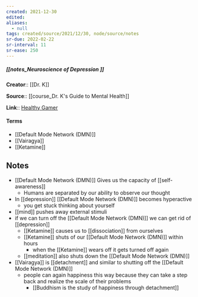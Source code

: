 ```yaml
---
created: 2021-12-30 
edited: 
aliases:
  - null
tags: created/source/2021/12/30, node/source/notes
sr-due: 2022-02-22
sr-interval: 11
sr-ease: 250
---
```


##### [[notes_Neuroscience of Depression ]]
**Creator**:: [[Dr. K]]
 
**Source**:: [[course_Dr. K's Guide to Mental Health]]

**Link**:: [Healthy Gamer](https://coaching.healthygamer.gg/guide/lessons/neuroscience-of-depression)

#### Terms
- [[Default Mode Network (DMN)]]
- [[Vairagya]]
- [[Ketamine]]

## Notes
- [[Default Mode Network (DMN)]] Gives us the capacity of [[self-awareness]]
	- Humans are separated by our ability to observe our thought
- In [[depression]] [[Default Mode Network (DMN)]] becomes hyperactive
	- you get stuck thinking about yourself
- [[mind]] pushes away external stimuli
- if we can turn off the [[Default Mode Network (DMN)]] we can get rid of [[depression]]
	- [[Ketamine]] causes us to [[dissociation]] from ourselves
	- [[Ketamine]] shuts of our [[Default Mode Network (DMN)]] within hours
		- when the [[Ketamine]] wears off it gets turned off again
	- [[meditation]] also shuts down the [[Default Mode Network (DMN)]]
- [[Vairagya]] is [[detachment]] and similar to shutting off the [[Default Mode Network (DMN)]]
	- people can again happiness this way because they can take a step back and realize the scale of their problems
		- [[Buddhism is the study of happiness through detachment]]